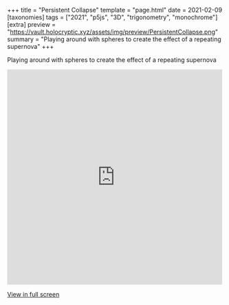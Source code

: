 +++
title = "Persistent Collapse"
template = "page.html"
date = 2021-02-09
[taxonomies]
tags = ["2021", "p5js", "3D", "trigonometry", "monochrome"]
[extra]
preview = "https://vault.holocryptic.xyz/assets/img/preview/PersistentCollapse.png"
summary = "Playing around with spheres to create the effect of a repeating supernova"
+++

Playing around with spheres to create the effect of a repeating supernova

<embed
type="text/html"
src="https://vault.holocryptic.xyz/src/2021/PersistentCollapse"
width="500"
height="500"
/>

<a target=_blank href="https://vault.holocryptic.xyz/src/2021/PersistentCollapse">View in full screen</a>
